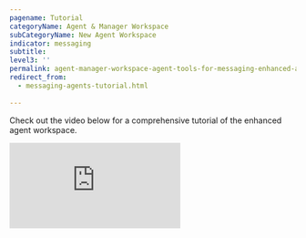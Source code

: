 ```yaml
---
pagename: Tutorial
categoryName: Agent & Manager Workspace
subCategoryName: New Agent Workspace
indicator: messaging
subtitle: 
level3: ''
permalink: agent-manager-workspace-agent-tools-for-messaging-enhanced-agent-workspace-for-messaging-tutorial.html
redirect_from:
  - messaging-agents-tutorial.html
  
---
```


Check out the video below for a comprehensive tutorial of the enhanced agent workspace. 

<iframe style="max-width: 750px;" src="https://player.vimeo.com/video/357193087" frameborder="0" webkitallowfullscreen mozallowfullscreen allowfullscreen></iframe>
